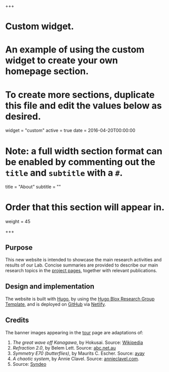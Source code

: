 +++
# Custom widget.
# An example of using the custom widget to create your own homepage section.
# To create more sections, duplicate this file and edit the values below as desired.
widget = "custom"
active = true
date = 2016-04-20T00:00:00

# Note: a full width section format can be enabled by commenting out the `title` and `subtitle` with a `#`.
title = "About"
subtitle = ""

# Order that this section will appear in.
weight = 45

+++

## Purpose
This new website is intended to showcase the main research activities and results of our Lab.
Concise summaries are provided to describe our main research topics in the [project pages](/portfolio), together with relevant publications.

## Design and implementation
The website is built with [Hugo](https://gohugo.io), by using the [Hugo Blox Research Group Template](https://hugoblox.com/templates/details/research-group/), and is deployed on [GitHub](https://github.com) via [Netlify](https://www.netlify.com).

## Credits
The banner images appearing in the [tour](/tout) page are adaptations of:
1. *The great wave off Kanagawa*, by Hokusai. Source: [Wikipedia](https://en.wikipedia.org/wiki/File:Great_Wave_off_Kanagawa2.jpg)
2. *Refraction 2.0*, by Belem Lett.
Source: [abc.net.au](http://www.abc.net.au/news/2010-08-27/belem-letts-painting-refraction-20/956554)
3. *Symmetry E70 (butterflies)*, by Maurits C. Escher. Source: [ayay](http://ayay.co.uk/arts/optical_illusion/m_c_escher/symmetry-watercolor-70-butterfly.jpg)
4. *A chaotic system*, by Annie Clavel.
Source: [annieclavel.com](http://www.annieclavel.com/galleries/ch/ch01).
5. Source: [Syndeo](https://syndeohro.com/benefits-attracting-top-talent/)
